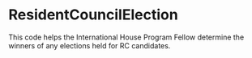 # ResidentCouncilElection
This code helps the International House Program Fellow determine the winners of any elections held for RC candidates.
